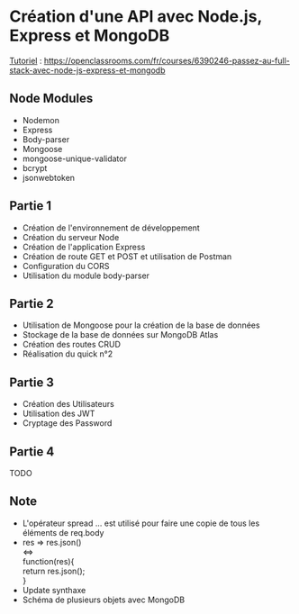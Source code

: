 # Création d'une API avec Node.js, Express et MongoDB

[Tutoriel](https://openclassrooms.com/fr/courses/6390246-passez-au-full-stack-avec-node-js-express-et-mongodb) : https://openclassrooms.com/fr/courses/6390246-passez-au-full-stack-avec-node-js-express-et-mongodb

## Node Modules

- Nodemon
- Express
- Body-parser
- Mongoose
- mongoose-unique-validator
- bcrypt
- jsonwebtoken


## Partie 1

- Création de l'environnement de développement
- Création du serveur Node
- Création de l'application Express
- Création de route GET et POST et utilisation de Postman
- Configuration du CORS
- Utilisation du module body-parser

## Partie 2

- Utilisation de Mongoose pour la création de la base de données
- Stockage de la base de données sur MongoDB Atlas
- Création des routes CRUD
- Réalisation du quick n°2

## Partie 3

- Création des Utilisateurs
- Utilisation des JWT
- Cryptage des Password

## Partie 4

TODO

## Note

- L'opérateur spread ... est utilisé pour faire une copie de tous les éléments de req.body
- res => res.json()  
      <=>  
function(res){  
      return res.json();  
}  
- Update synthaxe
- Schéma de plusieurs objets avec MongoDB
